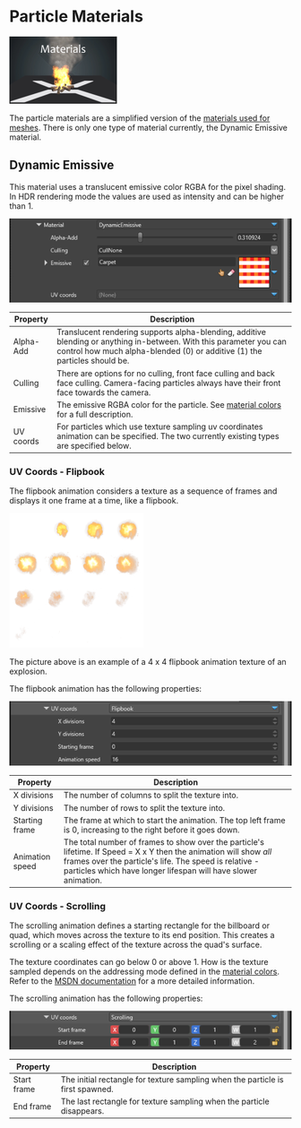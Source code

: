 # Particle Materials

![media/particles-reference-materials-0.png](media/particles-reference-materials-0.png) 

The particle materials are a simplified version of the [materials used for meshes](../graphics/materials/index.md). There is only one type of material currently, the Dynamic Emissive material.

## Dynamic Emissive

This material uses a translucent emissive color RGBA for the pixel shading. In HDR rendering mode the values are used as intensity and can be higher than 1.

![media/particles-reference-materials-1.png](media/particles-reference-materials-1.png)


| Property            | Description                                                                                                     |
|---------------------|-----------------------------------------------------------------------------------------------------------------|
| Alpha-Add           | Translucent rendering supports alpha-blending, additive blending or anything in-between. With this parameter you can control how much alpha-blended (0) or additive (1) the particles should be.         |
| Culling             | There are options for no culling, front face culling and back face culling. Camera-facing particles always have their front face towards the camera.                                         |
| Emissive            | The emissive RGBA color for the particle. See [material colors](../graphics/materials/material-colors.md) for a full description.       |
| UV coords           | For particles which use texture sampling uv coordinates animation can be specified. The two currently existing types are specified below.                                                           |


### UV Coords - Flipbook

The flipbook animation considers a texture as a sequence of frames and displays it one frame at a time, like a flipbook.

![media/particles-reference-materials-4.png](media/particles-reference-materials-4.png)

The picture above is an example of a 4 x 4 flipbook animation texture of an explosion.

The flipbook animation has the following properties:

![media/particles-reference-materials-2.png](media/particles-reference-materials-2.png)

| Property            | Description                                                                                                     |
|---------------------|-----------------------------------------------------------------------------------------------------------------|
| X divisions         | The number of columns to split the texture into.                                                                |
| Y divisions         | The number of rows to split the texture into.                                                                   |
| Starting frame      | The frame at which to start the animation. The top left frame is 0, increasing to the right before it goes down.|
| Animation speed     | The total number of frames to show over the particle's lifetime. If Speed = X x Y then the animation will show *all* frames over the particle's life. The speed is relative - particles which have longer lifespan will have slower animation.                        |



### UV Coords - Scrolling

The scrolling animation defines a starting rectangle for the billboard or quad, which moves across the texture to its end position. This creates a scrolling or a scaling effect of the texture across the quad's surface.

The texture coordinates can go below 0 or above 1. How is the texture sampled depends on the addressing mode defined in the [material colors](../graphics/materials/material-colors.md). Refer to the [MSDN documentation](http://tinyurl.com/TextureAddressingModes) for a more detailed information.

The scrolling animation has the following properties:

![media/particles-reference-materials-3.png](media/particles-reference-materials-3.png)


| Property            | Description                                                                                                     |
|---------------------|-----------------------------------------------------------------------------------------------------------------|
| Start frame         | The initial rectangle for texture sampling when the particle is first spawned.                                  |
| End frame           | The last rectangle for texture sampling when the particle disappears.                                           |

